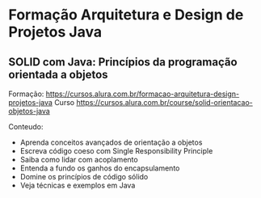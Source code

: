 # Formação Arquitetura e Design de Projetos Java

## SOLID com Java: Princípios da programação orientada a objetos

Formação: https://cursos.alura.com.br/formacao-arquitetura-design-projetos-java
Curso https://cursos.alura.com.br/course/solid-orientacao-objetos-java  
  
Conteudo:
- Aprenda conceitos avançados de orientação a objetos
- Escreva código coeso com Single Responsibility Principle
- Saiba como lidar com acoplamento
- Entenda a fundo os ganhos do encapsulamento
- Domine os princípios de código sólido
- Veja técnicas e exemplos em Java
